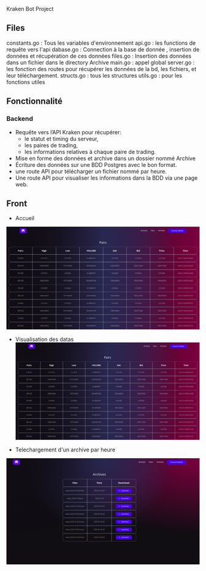 Kraken Bot Project

## Files

constants.go : Tous les variables d'environnement
api.go : les functions de requête vers l'api
dabase.go : Connection à la base de donnée , insertion de données et récupération de ces données
files.go : Insertion des données dans un fichier dans le directory Archive
main.go : appel global
server.go : les fonction des routes pour récupérer les données de la bd, les fichiers, et leur téléchargement.
structs.go : tous les structures
utils.go : pour les fonctions utiles

## Fonctionnalité

### Backend

- Requête vers l’API Kraken pour récupérer:
    - le statut et timing du serveur,
    - les paires de trading,
    - les informations relatives à chaque paire de trading.
- Mise en forme des données et archive dans un dossier nommé
Archive
- Écriture des données sur une BDD Postgres avec le bon format.
- une route API pour télécharger un fichier nommé par heure.
- Une route API pour visualiser les informations dans la BDD via une page web.

## Front 

- Accueil

![](2.png)

- Visualisation des datas 
![](2.png)

- Telechargement d'un archive par heure

![](3.png)
